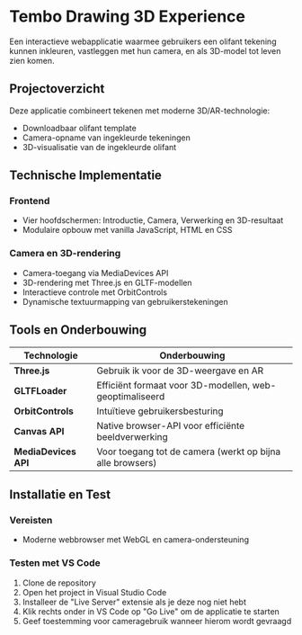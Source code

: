 # Tembo Drawing 3D Experience

Een interactieve webapplicatie waarmee gebruikers een olifant tekening kunnen inkleuren, vastleggen met hun camera, en als 3D-model tot leven zien komen.

## Projectoverzicht

Deze applicatie combineert tekenen met moderne 3D/AR-technologie:

- Downloadbaar olifant template
- Camera-opname van ingekleurde tekeningen
- 3D-visualisatie van de ingekleurde olifant

## Technische Implementatie

### Frontend
- Vier hoofdschermen: Introductie, Camera, Verwerking en 3D-resultaat
- Modulaire opbouw met vanilla JavaScript, HTML en CSS

### Camera en 3D-rendering
- Camera-toegang via MediaDevices API
- 3D-rendering met Three.js en GLTF-modellen
- Interactieve controle met OrbitControls
- Dynamische textuurmapping van gebruikerstekeningen

## Tools en Onderbouwing

| Technologie | Onderbouwing |
|------------|---------------|
| **Three.js** | Gebruik ik voor de 3D-weergave en AR |
| **GLTFLoader** | Efficiënt formaat voor 3D-modellen, web-geoptimaliseerd |
| **OrbitControls** | Intuïtieve gebruikersbesturing |
| **Canvas API** | Native browser-API voor efficiënte beeldverwerking |
| **MediaDevices API** | Voor toegang tot de camera (werkt op bijna alle browsers) |

## Installatie en Test

### Vereisten
- Moderne webbrowser met WebGL en camera-ondersteuning

### Testen met VS Code
1. Clone de repository
2. Open het project in Visual Studio Code
3. Installeer de "Live Server" extensie als je deze nog niet hebt
4. Klik rechts onder in VS Code op "Go Live" om de applicatie te starten
5. Geef toestemming voor cameragebruik wanneer hierom wordt gevraagd
